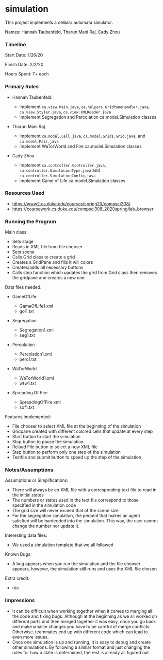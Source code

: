 simulation
====

This project implements a cellular automata simulator.

Names: Hannah Taubenfeld, Tharun Mani Raj, Cady Zhou

### Timeline

Start Date: 1/26/20

Finish Date: 2/2/20

Hours Spent: 7+ each

### Primary Roles

 * Hannah Taubenfeld
     - Implement ```ca.view.Main.java```, ```ca.helpers.GridPaneHandler.java```, ```ca.view.Styler.java```, ```ca.view.XMLReader.java```
     - Implement Segregation and Percolation ca.model.Simulation classes

 * Tharun Mani Raj
     - Implement ```ca.model.Cell.java```, ```ca.model.Grids.Grid.java```, and ```ca.model.Pair.java```
     - Implement WaTorWorld and Fire ca.model.Simulation classes

 * Cady Zhou
      - Implement ```ca.controller.Controller.java```, ```ca.controller.SimulationType.java``` and ```ca.controller.SimulationConfig.java```
     - Implement Game of Life ca.model.Simulation classes


### Resources Used

- https://www2.cs.duke.edu/courses/spring20/compsci308/
- https://coursework.cs.duke.edu/compsci308_2020spring/lab_browser


### Running the Program

Main class:

- Sets stage
- Reads in XML file from file chooser
- Sets scene
- Calls Grid class to create a grid
- Creates a GridPane and fills it will colors
- Creates/adds all necessary buttons 
- Calls step function which updates the grid from Grid class then removes the gridpane and creates a new one

Data files needed: 

* GameOfLife
    - GameOfLife1.xml
    - gol1.txt

* Segregation
    - Segregation1.xml
    - seg1.txt

* Percolation
    - Percolation1.xml
    - perc1.txt

* WaTorWorld
    - WaTorWorld1.xml
    - wtw1.txt
    
* Spreading Of Fire
    - SpreadingOfFire.xml
    - sof1.txt

Features implemented:

- File chooser to select XML file at the beginning of the simulation
- Gridpane created with different colored cells that update at every step
- Start button to start the simulation
- Stop button to pause the simulation 
- Reload File button to select a new XML file 
- Step button to perform only one step of the simulation
- Textfile and submit button to speed up the step of the simulation

### Notes/Assumptions

Assumptions or Simplifications:

- There will always be an XML file with a corresponding text file to read in the initial states
- The numbers or states used in the text file correspond to those specified in the simulation code
- The grid size will never exceed that of the scene size 
- For the segregation simulation, the percent that makes an agent satisfied will be hardcoded into the simulation. This
way, the user cannot change the number nor update it. 

Interesting data files:

- We used a simulation template that we all followed

Known Bugs:

- A bug appears when you run the simulation and the file chooser appears, however, the simulation still 
runs and uses the XML file chosen

Extra credit:

- n/a

### Impressions

- It can be difficult when working together when it comes to merging all the code and fixing bugs. 
Although at the beginning as we all worked on different parts and then merged together it was easy, once you 
go back and make smaller changes you have to be careful of merge conflicts. Otherwise, teammates end up with
different code which can lead to even more issues. 
- Once one simulation is up and running, it is easy to debug and create other simulations. By following a similar format
and just changing the rules for how a state is determined, the rest is already all figured out. 

